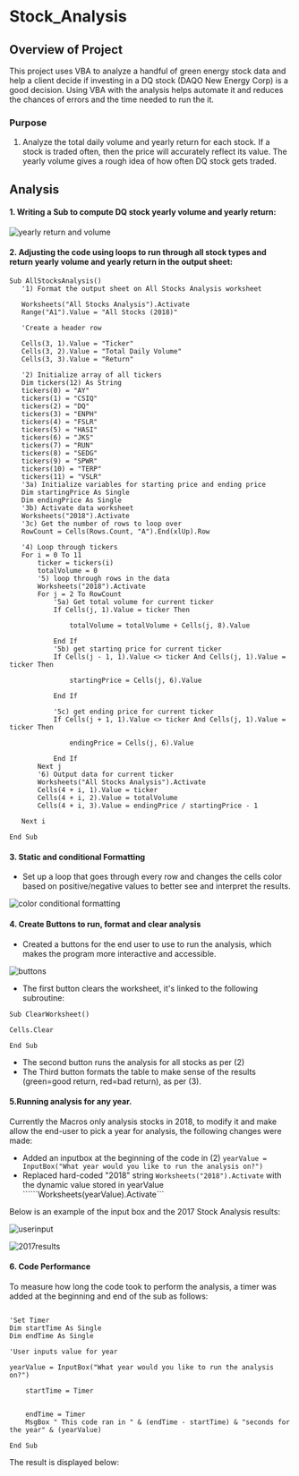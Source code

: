 # Stock_Analysis

## Overview of Project
This project uses VBA to analyze a handful of green energy stock data and help a client decide if investing in a DQ stock (DAQO New Energy Corp) is a good decision.
Using VBA with the analysis helps automate it and reduces the chances of errors and the time needed to run the it. 

### Purpose
1. Analyze the total daily volume and yearly return for each stock. If a stock is traded often, then the price will accurately reflect its value. The yearly volume gives a rough idea of how often DQ stock gets traded. 


## Analysis
#### 1. Writing a Sub to compute DQ stock yearly volume and yearly return: 

![yearly return and volume](https://user-images.githubusercontent.com/79415699/109164731-c0be9c00-7748-11eb-8f38-d62330e281da.JPG)

#### 2. Adjusting the code using loops to run through all stock types and return yearly volume and yearly return in the output sheet:

```
Sub AllStocksAnalysis()
   '1) Format the output sheet on All Stocks Analysis worksheet
   
   Worksheets("All Stocks Analysis").Activate
   Range("A1").Value = "All Stocks (2018)"
   
   'Create a header row
   
   Cells(3, 1).Value = "Ticker"
   Cells(3, 2).Value = "Total Daily Volume"
   Cells(3, 3).Value = "Return"

   '2) Initialize array of all tickers
   Dim tickers(12) As String
   tickers(0) = "AY"
   tickers(1) = "CSIQ"
   tickers(2) = "DQ"
   tickers(3) = "ENPH"
   tickers(4) = "FSLR"
   tickers(5) = "HASI"
   tickers(6) = "JKS"
   tickers(7) = "RUN"
   tickers(8) = "SEDG"
   tickers(9) = "SPWR"
   tickers(10) = "TERP"
   tickers(11) = "VSLR"
   '3a) Initialize variables for starting price and ending price
   Dim startingPrice As Single
   Dim endingPrice As Single
   '3b) Activate data worksheet
   Worksheets("2018").Activate
   '3c) Get the number of rows to loop over
   RowCount = Cells(Rows.Count, "A").End(xlUp).Row

   '4) Loop through tickers
   For i = 0 To 11
       ticker = tickers(i)
       totalVolume = 0
       '5) loop through rows in the data
       Worksheets("2018").Activate
       For j = 2 To RowCount
           '5a) Get total volume for current ticker
           If Cells(j, 1).Value = ticker Then

               totalVolume = totalVolume + Cells(j, 8).Value

           End If
           '5b) get starting price for current ticker
           If Cells(j - 1, 1).Value <> ticker And Cells(j, 1).Value = ticker Then

               startingPrice = Cells(j, 6).Value

           End If

           '5c) get ending price for current ticker
           If Cells(j + 1, 1).Value <> ticker And Cells(j, 1).Value = ticker Then

               endingPrice = Cells(j, 6).Value

           End If
       Next j
       '6) Output data for current ticker
       Worksheets("All Stocks Analysis").Activate
       Cells(4 + i, 1).Value = ticker
       Cells(4 + i, 2).Value = totalVolume
       Cells(4 + i, 3).Value = endingPrice / startingPrice - 1

   Next i

End Sub
```

#### 3. Static and conditional Formatting
* Set up a loop that goes through every row and changes the cells color based on positive/negative values to better see and interpret the results. 

![color conditional formatting](https://user-images.githubusercontent.com/79415699/109344764-2f7d2180-783d-11eb-8065-f6e69301b073.JPG)

#### 4. Create Buttons to run, format and clear analysis
* Created a buttons for the end user to use to run the analysis, which makes the program more interactive and accessible. 

![buttons](https://user-images.githubusercontent.com/79415699/109347149-acf66100-7840-11eb-8bc6-a2b6798c83fa.JPG)

* The first button clears the worksheet, it's linked to the following subroutine:
```
Sub ClearWorksheet()

Cells.Clear

End Sub
```
* The second button runs the analysis for all stocks as per (2)
* The Third button formats the table to make sense of the results (green=good return, red=bad return), as per (3).

#### 5.Running analysis for any year.
Currently the Macros only analysis stocks in 2018, to modify it and make allow the end-user to pick a year for analysis, the following changes were made:
* Added an inputbox at the beginning of the code in (2)
```yearValue = InputBox("What year would you like to run the analysis on?")```
* Replaced hard-coded "2018" string ```Worksheets("2018").Activate``` with the dynamic value stored in yearValue ``````Worksheets(yearValue).Activate```

Below is an example of the input box and the 2017 Stock Analysis results:

![userinput](https://user-images.githubusercontent.com/79415699/109350488-8f77c600-7845-11eb-9d48-ad92276fe9f1.JPG)

![2017results](https://user-images.githubusercontent.com/79415699/109350494-91418980-7845-11eb-9d72-5f1dd72fe0a9.JPG)

#### 6. Code Performance
To measure how long the code took to perform the analysis, a timer was added at the beginning and end of the sub as follows:

```Sub AllStocksAnalysis()

'Set Timer
Dim startTime As Single
Dim endTime As Single

'User inputs value for year

yearValue = InputBox("What year would you like to run the analysis on?")

    startTime = Timer
```
 
```Next i

    endTime = Timer
    MsgBox " This code ran in " & (endTime - startTime) & "seconds for the year" & (yearValue)
    
End Sub
```
The result is displayed below:


